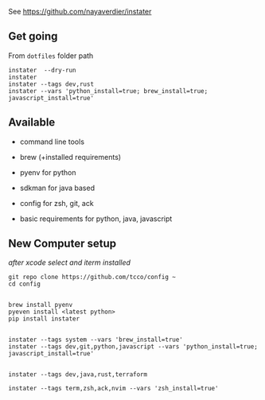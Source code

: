 See https://github.com/nayaverdier/instater

## Get going

From `dotfiles` folder path

```
instater  --dry-run
instater
instater --tags dev,rust
instater --vars 'python_install=true; brew_install=true; javascript_install=true'
```

## Available

- command line tools
- brew (+installed requirements)
- pyenv for python
- sdkman for java based

- config for zsh, git, ack
- basic requirements for python, java, javascript


## New Computer setup
*after xcode select and iterm installed*

```
git repo clone https://github.com/tcco/config ~
cd config


brew install pyenv
pyeven install <latest python>
pip install instater


instater --tags system --vars 'brew_install=true'
instater --tags dev,git,python,javascript --vars 'python_install=true; javascript_install=true'


instater --tags dev,java,rust,terraform

instater --tags term,zsh,ack,nvim --vars 'zsh_install=true'
```
